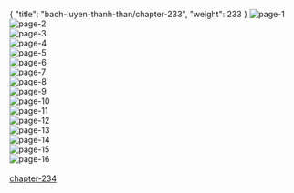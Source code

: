 { "title": "bach-luyen-thanh-than/chapter-233", "weight": 233 }
<img src="bach-luyen-thanh-than_0233_01-08addce6f167ad62551d9fe5f9f24b2f.webp" alt="page-1" origin="http://1.bp.blogspot.com/-bpQQ-gWSIh4/Wv-cxviPrZI/AAAAAAAAEsY/5EbOyJty-JAKE9IgFGSZzygUMuC2Y_d0QCLcBGAs/s1600/0001.jpg?imgmax=0"><br/>
<img src="bach-luyen-thanh-than_0233_02-8914f1c4aae9c1cab94406e144bcbd0d.webp" alt="page-2" origin="http://1.bp.blogspot.com/-ELmb-M991Dc/Wv-cxlyM_BI/AAAAAAAAEsU/kqD4_CuEWjwXbfSW1UrJ6LjfnE1AOHweQCLcBGAs/s1600/0002.jpg?imgmax=0"><br/>
<img src="bach-luyen-thanh-than_0233_03-2948940ad05c6498bd0d5f9f042bae1d.webp" alt="page-3" origin="http://1.bp.blogspot.com/-HtOH3T556AA/Wv-cxuOnAgI/AAAAAAAAEsQ/XYMCInhkhswIXNq5kXSkKuAFT3qdUGZbwCLcBGAs/s1600/0003.jpg?imgmax=0"><br/>
<img src="bach-luyen-thanh-than_0233_04-10e6ffb068ef0c25b36be14a2396d4f9.webp" alt="page-4" origin="http://1.bp.blogspot.com/-vI2L4Bgayrw/Wv-cyWB5qhI/AAAAAAAAEsc/l83ewJ62CY4dJ2o44BuhTLowPtodw6F_QCLcBGAs/s1600/0004.jpg?imgmax=0"><br/>
<img src="bach-luyen-thanh-than_0233_05-18cc3249e8e38731536de5257d559455.webp" alt="page-5" origin="http://1.bp.blogspot.com/-1g86BfXzh88/Wv-cynGtqxI/AAAAAAAAEsg/gKEcph_IDIwIjaPvYd9aS8AuLuT3K6xkgCLcBGAs/s1600/0005.jpg?imgmax=0"><br/>
<img src="bach-luyen-thanh-than_0233_06-01d055b62049ecdc1a8af887449f3ebf.webp" alt="page-6" origin="http://1.bp.blogspot.com/-LUvwchlcv5I/Wv-cy83iS-I/AAAAAAAAEsk/wTynoOurM-co1CN_QZH8MPF4gnVtPcprgCLcBGAs/s1600/0006.jpg?imgmax=0"><br/>
<img src="bach-luyen-thanh-than_0233_07-8679e9c3a289bb25b8f68cdf00839a63.webp" alt="page-7" origin="http://1.bp.blogspot.com/-xUGds2Qw9Yg/Wv-cy2UK7gI/AAAAAAAAEso/IjTZ6eagPPQZ0MsZ885TiBR2Lhl-guYsACLcBGAs/s1600/0007.jpg?imgmax=0"><br/>
<img src="bach-luyen-thanh-than_0233_08-a35b7bf700030181db653ac55019ab6d.webp" alt="page-8" origin="http://1.bp.blogspot.com/-Ntbepvu9beo/Wv-czMeJg0I/AAAAAAAAEss/5ztIQT0JS_0Bp-WKvaaEV-fnJQe5dkGwQCLcBGAs/s1600/0008.jpg?imgmax=0"><br/>
<img src="bach-luyen-thanh-than_0233_09-5cca453d40fcbf6d87dad8608e8d73c1.webp" alt="page-9" origin="http://1.bp.blogspot.com/-rjM9S3iHsAg/Wv-czwa_nCI/AAAAAAAAEsw/9ol-UVX1asQBpmCbMOA1wNrddHkSB3ocACLcBGAs/s1600/0009.jpg?imgmax=0"><br/>
<img src="bach-luyen-thanh-than_0233_10-b5476ab81f4df9fd199ca249823adca6.webp" alt="page-10" origin="http://1.bp.blogspot.com/-u3WY311hsS8/Wv-c0E4daNI/AAAAAAAAEs0/VqPtqujwk40RTMvQ-Qv0KBPyA0sYWyFYwCLcBGAs/s1600/0010.jpg?imgmax=0"><br/>
<img src="bach-luyen-thanh-than_0233_11-a4d79bceede3dee4786d9ef4ab495aeb.webp" alt="page-11" origin="http://1.bp.blogspot.com/-sr86ZTLHq9E/Wv-c0BVSBxI/AAAAAAAAEs4/vMDzoC2y4GIi5QqYOdKGUVUNOeNjj9YvwCLcBGAs/s1600/0011.jpg?imgmax=0"><br/>
<img src="bach-luyen-thanh-than_0233_12-b93ae15ee52f1f87aed98facd2e24675.webp" alt="page-12" origin="http://1.bp.blogspot.com/-F87Y2ygmP0k/Wv-c0fbtorI/AAAAAAAAEs8/pHmCQKzYS0EpYKFbn0TSNsL4mlh2hnu7ACLcBGAs/s1600/0012.jpg?imgmax=0"><br/>
<img src="bach-luyen-thanh-than_0233_13-da8ec28a925711accc64d3fafd456e49.webp" alt="page-13" origin="http://1.bp.blogspot.com/-epyP5aaLJOQ/Wv-c0VuDikI/AAAAAAAAEtA/OqJgM_7_-i43wkvzqt1q4ojZsHQ98e-kgCLcBGAs/s1600/0013.jpg?imgmax=0"><br/>
<img src="bach-luyen-thanh-than_0233_14-0ac14dbe2318ab4a4cd084835486cf09.webp" alt="page-14" origin="http://1.bp.blogspot.com/-Lik1wZTmZbg/Wv-c0381HyI/AAAAAAAAEtE/hu7t7iYqGDAoqBKsAzG6oKbiLgqqIXvPQCLcBGAs/s1600/0014.jpg?imgmax=0"><br/>
<img src="bach-luyen-thanh-than_0233_15-636c0f31e28059fd534b3b1eadbc2f3d.webp" alt="page-15" origin="http://1.bp.blogspot.com/-T8QOHXQ0zxU/Wv-c1M_1WJI/AAAAAAAAEtM/Y8iuTWbUJJEmrGjyAHvvGJE_UYiuU7O7wCLcBGAs/s1600/0015.jpg?imgmax=0"><br/>
<img src="bach-luyen-thanh-than_0233_16-1000x1369-0dfcee69ec4bff53ca582d59a3a8380a.webp" alt="page-16" origin="http://1.bp.blogspot.com/-VnoVn5zf1j4/Wv-c1HQ86nI/AAAAAAAAEtI/iUD-fsylANU0ezZnCpC3DN5-CLThWqUXQCLcBGAs/s1600/0016.jpg?imgmax=0"><br/>
<br/><a class="nextchap" href="/bach-luyen-thanh-than/chapter-234">chapter-234</a>
